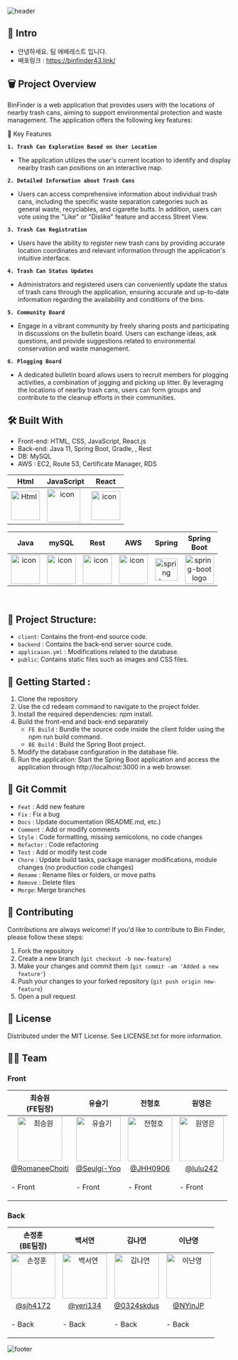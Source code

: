 ![header](https://capsule-render.vercel.app/api?type=waving&color=gradient&text=BinFinder🗑️&height=350&fontSize=100&animation=twinkling)

## 🐣 Intro

- 안녕하세요. 팀 에배레스트 입니다.
- 배포링크 : https://binfinder43.link/

## 🗑️  Project Overview

BinFinder is a web application that provides users with the locations of nearby trash cans, aiming to support environmental protection and waste management. The application offers the following key features:


🌟 Key Features

**`1. Trash Can Exploration Based on User Location`**
- The application utilizes the user's current location to identify and display nearby trash can positions on an interactive map.

**`2. Detailed Information about Trash Cans`**
- Users can access comprehensive information about individual trash cans, including the specific waste separation categories such as general waste, recyclables, and cigarette butts. In addition, users can vote using the "Like" or "Dislike" feature and access Street View.

**`3. Trash Can Registration`**
- Users have the ability to register new trash cans by providing accurate location coordinates and relevant information through the application's intuitive interface.

**`4. Trash Can Status Updates`**
- Administrators and registered users can conveniently update the status of trash cans through the application, ensuring accurate and up-to-date information regarding the availability and conditions of the bins.

**`5. Community Board`**
- Engage in a vibrant community by freely sharing posts and participating in discussions on the bulletin board. Users can exchange ideas, ask questions, and provide suggestions related to environmental conservation and waste management.

**`6. Plogging Board`**
- A dedicated bulletin board allows users to recruit members for plogging activities, a combination of jogging and picking up litter. By leveraging the locations of nearby trash cans, users can form groups and contribute to the cleanup efforts in their communities.

## 🛠  Built With

- Front-end: HTML, CSS, JavaScript, React.js
- Back-end: Java 11, Spring Boot, Gradle, , Rest
- DB: MySQL
- AWS : EC2, Route 53, Certificate Manager, RDS


| Html | JavaScript | React |
| :---: | :---: | :---: |
| <img alt="Html" src ="https://upload.wikimedia.org/wikipedia/commons/thumb/6/61/HTML5_logo_and_wordmark.svg/440px-HTML5_logo_and_wordmark.svg.png" width="65" height="65" /> | <div style="display: flex; align-items: flex-start;"><img src="https://techstack-generator.vercel.app/js-icon.svg" alt="icon" width="75" height="75" /></div> | <div style="display: flex; align-items: flex-start;"><img src="https://techstack-generator.vercel.app/react-icon.svg" alt="icon" width="65" height="65" /></div> |

| Java | mySQL | Rest | AWS | Spring | Spring<br>Boot |
| :---: | :---: | :---: | :---: | :---: | :---: |
| <div style="display: flex; align-items: flex-start;"><img src="https://techstack-generator.vercel.app/java-icon.svg" alt="icon" width="65" height="65" /></div> | <div style="display: flex; align-items: flex-start;"><img src="https://techstack-generator.vercel.app/mysql-icon.svg" alt="icon" width="65" height="65" /></div> | <div style="display: flex; align-items: flex-start;"><img src="https://techstack-generator.vercel.app/restapi-icon.svg" alt="icon" width="65" height="65" /></div> | <div style="display: flex; align-items: flex-start;"><img src="https://techstack-generator.vercel.app/aws-icon.svg" alt="icon" width="65" height="65" /></div> | <img alt="spring logo" src="https://www.vectorlogo.zone/logos/springio/springio-icon.svg" height="50" width="50" > | <img alt="spring-boot logo" src="https://t1.daumcdn.net/cfile/tistory/27034D4F58E660F616" width="65" height="65" > |
<br/>

## 📂  Project Structure:

- `client`:  Contains the front-end source code.
- `backend` : Contains the back-end server source code.
- `applicaion.yml` : Modifications related to the database.
- `public`: Contains static files such as images and CSS files.

## 🏁  Getting Started :

1. Clone the repository
2. Use the cd redeam command to navigate to the project folder.
3. Install the required dependencies: npm install.
4. Build the front-end and back-end separately
   - `FE Build` : Bundle the source code inside the client folder using the npm run build command.
   - `BE Build` : Build the Spring Boot project.
5. Modify the database configuration in the database file.
6. Run the application: Start the Spring Boot application and access the application through http://localhost:3000 in a web browser.


## 🚧   Git Commit 

- `Feat` : Add new feature
- `Fix` :  Fix a bug
- `Docs` : Update documentation (README.md, etc.)
- `Comment` : Add or modify comments
- `Style` : Code formatting, missing semicolons, no code changes
- `Refactor` : Code refactoring
- `Test` : Add or modify test code
- `Chore` : Update build tasks, package manager modifications, module changes (no production code changes)
- `Rename` : Rename files or folders, or move paths
- `Remove` : Delete files
- `Merge`: Merge branches


## 🤝  Contributing

Contributions are always welcome! If you'd like to contribute to Bin Finder, please follow these steps:

1. Fork the repository
2. Create a new branch (`git checkout -b new-feature`)
3. Make your changes and commit them (`git commit -am 'Added a new feature'`)
4. Push your changes to your forked repository (`git push origin new-feature`)
5. Open a pull request

## 📜 License

Distributed under the MIT License. See LICENSE.txt for more information.


## 👩‍💻 Team

### Front
| 최승원<br>(FE팀장) | 유슬기<br> | 전형호<br> | 원영은<br> |
| :---: | :---: | :---: | :---: |
| <img alt="최승원" src="https://avatars.githubusercontent.com/u/112051914?v=4" height="100" width="100"> | <img alt="유슬기" src="https://avatars.githubusercontent.com/u/119473025?v=4" height="100" width="100"> | <img alt="전형호" src="https://avatars.githubusercontent.com/u/120395025?v=4" height="100" width="100"> | <img alt="원영은" src="https://avatars.githubusercontent.com/u/119933024?v=4" height="100" width="100"> |
| [@RomaneeChoiti](https://github.com/RomaneeChoiti) |   [@Seulgi-Yoo](https://github.com/Seulgi-Yoo) | [@JHH0906](https://github.com/JHH0906) | [@lulu242](https://github.com/lulu242) | 
|<p align="left">- Front </p> | <p align="left">- Front </p>| <p align="left">- Front </p> | <p align="left">- Front </p> |

### Back
| 손정훈<br>(BE팀장) | 백서연<br> | 김나연<br> | 이난영<br> |
| :---: | :---: | :---: | :---: |
| <img alt="손정훈" src="https://avatars.githubusercontent.com/u/84003339?v=4" height="100" width="100"> |<img alt="백서연" src="https://avatars.githubusercontent.com/u/97516208?v=4" height="100" width="100"> | <img alt="김나연" src="https://avatars.githubusercontent.com/u/120254001?v=4" height="100" width="100"> | <img alt="이난영" src="https://avatars.githubusercontent.com/u/105438919?s=400&u=4b7fa72a06d36daad6da24e94a6545ab9983e633&v=4" height="100" width="100"> |
| [@sjh4172](https://github.com/sjh4172) |[@yeri134](https://github.com/yeri134) | [@0324skdus](https://github.com/0324skdus) | [@NYinJP](https://github.com/NYinJP) |
| <p align="left">- Back </p>| <p align="left">- Back </p>| <p align="left">- Back </p>| <p align="left">- Back </p>|

![footer](https://capsule-render.vercel.app/api?type=waving&color=gradient&height=250&animation=twinkling&section=footer)

